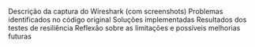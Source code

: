 Descrição da captura do Wireshark (com screenshots)
Problemas identificados no código original
Soluções implementadas
Resultados dos testes de resiliência
Reflexão sobre as limitações e possíveis melhorias futuras